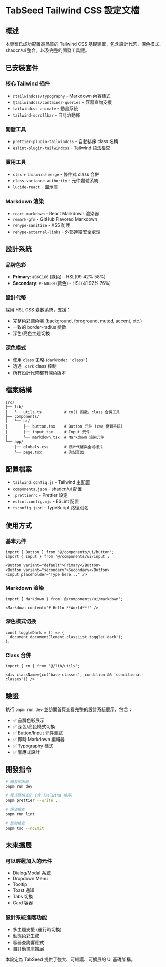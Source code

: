 # TabSeed Tailwind CSS 設定文檔

## 概述

本專案已成功配置高品質的 Tailwind CSS 基礎建置，包含設計代幣、深色模式、shadcn/ui 整合，以及完整的開發工具鏈。

## 已安裝套件

### 核心 Tailwind 插件
- `@tailwindcss/typography` - Markdown 內容樣式
- `@tailwindcss/container-queries` - 容器查詢支援
- `tailwindcss-animate` - 動畫系統
- `tailwind-scrollbar` - 自訂滾動條

### 開發工具
- `prettier-plugin-tailwindcss` - 自動排序 class 名稱
- `eslint-plugin-tailwindcss` - Tailwind 語法檢查

### 實用工具
- `clsx` + `tailwind-merge` - 條件式 class 合併
- `class-variance-authority` - 元件變體系統
- `lucide-react` - 圖示庫

### Markdown 渲染
- `react-markdown` - React Markdown 渲染器
- `remark-gfm` - GitHub Flavored Markdown
- `rehype-sanitize` - XSS 防護
- `rehype-external-links` - 外部連結安全處理

## 設計系統

### 品牌色彩
- **Primary**: `#86C166` (綠色) - HSL(99 42% 58%)
- **Secondary**: `#FAD689` (黃色) - HSL(41 92% 76%)

### 設計代幣
採用 HSL CSS 變數系統，支援：
- 完整色彩調色盤 (background, foreground, muted, accent, etc.)
- 一致的 border-radius 變數
- 深色/亮色主題切換

### 深色模式
- 使用 `class` 策略 (`darkMode: 'class'`)
- 透過 `.dark` class 控制
- 所有設計代幣都有深色版本

## 檔案結構

```
src/
├── lib/
│   └── utils.ts          # cn() 函數，class 合併工具
├── components/
│   └── ui/
│       ├── button.tsx    # Button 元件 (cva 變體系統)
│       ├── input.tsx     # Input 元件
│       └── markdown.tsx  # Markdown 渲染元件
└── app/
    ├── globals.css       # 設計代幣與全域樣式
    └── page.tsx          # 測試頁面
```

## 配置檔案

- `tailwind.config.js` - Tailwind 主配置
- `components.json` - shadcn/ui 配置
- `.prettierrc` - Prettier 設定
- `eslint.config.mjs` - ESLint 配置
- `tsconfig.json` - TypeScript 路徑別名

## 使用方式

### 基本元件
```tsx
import { Button } from '@/components/ui/button';
import { Input } from '@/components/ui/input';

<Button variant="default">Primary</Button>
<Button variant="secondary">Secondary</Button>
<Input placeholder="Type here..." />
```

### Markdown 渲染
```tsx
import { Markdown } from '@/components/ui/markdown';

<Markdown content="# Hello **World**!" />
```

### 深色模式切換
```tsx
const toggleDark = () => {
  document.documentElement.classList.toggle('dark');
};
```

### Class 合併
```tsx
import { cn } from '@/lib/utils';

<div className={cn('base-classes', condition && 'conditional-classes')} />
```

## 驗證

執行 `pnpm run dev` 並訪問首頁查看完整的設計系統展示，包含：

- ✅ 品牌色彩展示
- ✅ 深色/亮色模式切換
- ✅ Button/Input 元件測試
- ✅ 即時 Markdown 編輯器
- ✅ Typography 樣式
- ✅ 響應式設計

## 開發指令

```bash
# 開發伺服器
pnpm run dev

# 程式碼格式化 (含 Tailwind 排序)
pnpm prettier --write .

# 語法檢查
pnpm run lint

# 型別檢查
pnpm tsc --noEmit
```

## 未來擴展

### 可以輕鬆加入的元件
- Dialog/Modal 系統
- Dropdown Menu
- Tooltip
- Toast 通知
- Tabs 切換
- Card 容器

### 設計系統進階功能
- 多主題支援 (運行時切換)
- 動態色彩生成
- 容器查詢響應式
- 自訂動畫庫擴展

本設定為 TabSeed 提供了強大、可維護、可擴展的 UI 基礎架構。
